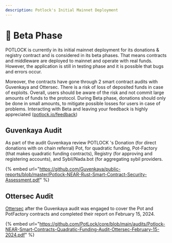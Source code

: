 ```yaml
---
description: Potlock's Initial Mainnet Deployment
---
```


# 🐛 Beta Phase

POTLOCK is currently in its initial mainnet deployment for its donations & registry contract and is considered in its beta phases. That means contracts and middleware are deployed to mainnet and operate with real funds. However, the application is still in testing phase and it is possible that bugs and errors occur.&#x20;



Moreover, the contracts have gone through  2 smart contract audits with Guvenkaya and Ottersec. There is a risk of loss of deposited funds in case of exploits. Overall, users should be aware of the risk and not commit large amounts of funds to the protocol. During Beta phase, donations should only be done in small amounts, to mitigate possible losses for users in case of problems.​ Interacting with Beta and leaving your feedback is highly appreciated ([potlock.io/feedback](https://potlock.org/feedback))

## Guvenkaya Audit

As part of the audit Guvenkaya review POTLOCK 's Donation (for direct donations with on chain referral) Pot, for quadratic funding, Pot-Factory (that makes quadratic funding contracts), Registry (for approving and registering accounts), and Sybil/Nada.bot (for aggregating sybil providers.

{% embed url="https://github.com/Guvenkaya/public-reports/blob/master/Potlock-NEAR-Rust-Smart-Contract-Security-Assessment.pdf" %}

## Ottersec Audit

[Ottersec](https://osec.io) after the Guvenkaya audit was engaged to cover the Pot and PotFactory contracts and completed their report on February 15, 2024.

{% embed url="https://github.com/PotLock/core/blob/main/audits/Potlock-NEAR-Smart-Contracts-Quadratic-Funding-Audit-Ottersec-February-15-2024.pdf" %}

